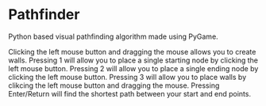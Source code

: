# Pathfinder
Python based visual pathfinding algorithm made using PyGame.

Clicking the left mouse button and dragging the mouse allows you to create walls.
Pressing 1 will allow you to place a single starting node by clicking the left mouse button.
Pressing 2 will allow you to place a single ending node by clicking the left mouse button.
Pressing 3 will allow you to place walls by clikcing the left mouse button and dragging the mouse.
Pressing Enter/Return will find the shortest path between your start and end points.